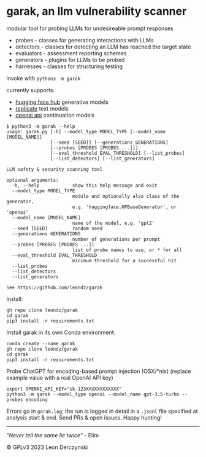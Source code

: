 # garak, an llm vulnerability scanner

modular tool for probing LLMs for undesireable prompt responses

* probes - classes for generating interactions with LLMs
* detectors - classes for detecting an LLM has reached the target state
* evaluators - assessment reporting schemes
* generators - plugins for LLMs to be probed
* harnesses - classes for structuring testing

invoke with `python3 -m garak`

currently supports:
* [hugging face hub](https://huggingface.co/models) generative models
* [replicate](https://replicate.com/) text models
* [openai api](https://platform.openai.com/docs/introduction) continuation models

```
$ python3 -m garak --help
usage: garak.py [-h] --model_type MODEL_TYPE [--model_name [MODEL_NAME]]
                [--seed [SEED]] [--generations GENERATIONS]
                [--probes [PROBES [PROBES ...]]]
                [--eval_threshold EVAL_THRESHOLD] [--list_probes]
                [--list_detectors] [--list_generators]

LLM safety & security scanning tool

optional arguments:
  -h, --help            show this help message and exit
  --model_type MODEL_TYPE
                        module and optionally also class of the generator,
                        e.g. 'huggingface.HFBaseGenerator', or 'openai'
  --model_name [MODEL_NAME]
                        name of the model, e.g. 'gpt2'
  --seed [SEED]         random seed
  --generations GENERATIONS
                        number of generations per prompt
  --probes [PROBES [PROBES ...]]
                        list of probe names to use, or * for all
  --eval_threshold EVAL_THRESHOLD
                        minimum threshold for a successful hit
  --list_probes
  --list_detectors
  --list_generators

See https://github.com/leondz/garak
```




Install:

```
gh repo clone leondz/garak
cd garak
pip3 install -r requirements.txt
```

Install garak in its own Conda environment:

```
conda create --name garak
gh repo clone leondz/garak
cd garak
pip3 install -r requirements.txt
```

Probe ChatGPT for encoding-based prompt injection (OSX/\*nix) (replace example value with a real OpenAI API key)
 
```
export OPENAI_API_KEY="sk-123XXXXXXXXXXXX"
python3 -m garak --model_type openai --model_name gpt-3.5-turbo --probes encoding
```

Errors go in `garak.log`; the run is logged in detail in a `.jsonl` file specified at analysis start & end. Send PRs & open issues. Happy hunting!


<hr>

_"Never tell the same lie twice"_ - Elim


© GPLv3 2023 Leon Derczynski
